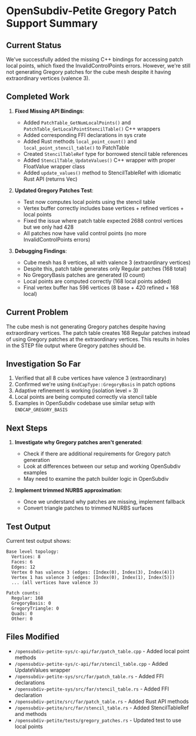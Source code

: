 # OpenSubdiv-Petite Gregory Patch Support Summary

## Current Status

We've successfully added the missing C++ bindings for accessing patch local points, which fixed the InvalidControlPoints errors. However, we're still not generating Gregory patches for the cube mesh despite it having extraordinary vertices (valence 3).

## Completed Work

1. **Fixed Missing API Bindings**:
   - Added `PatchTable_GetNumLocalPoints()` and `PatchTable_GetLocalPointStencilTable()` C++ wrappers
   - Added corresponding FFI declarations in sys crate
   - Added Rust methods `local_point_count()` and `local_point_stencil_table()` to PatchTable
   - Created `StencilTableRef` type for borrowed stencil table references
   - Added `StencilTable_UpdateValues()` C++ wrapper with proper FloatValue wrapper class
   - Added `update_values()` method to StencilTableRef with idiomatic Rust API (returns Vec<f32>)

2. **Updated Gregory Patches Test**:
   - Test now computes local points using the stencil table
   - Vertex buffer correctly includes base vertices + refined vertices + local points
   - Fixed the issue where patch table expected 2688 control vertices but we only had 428
   - All patches now have valid control points (no more InvalidControlPoints errors)

3. **Debugging Findings**:
   - Cube mesh has 8 vertices, all with valence 3 (extraordinary vertices)
   - Despite this, patch table generates only Regular patches (168 total)
   - No GregoryBasis patches are generated (0 count)
   - Local points are computed correctly (168 local points added)
   - Final vertex buffer has 596 vertices (8 base + 420 refined + 168 local)

## Current Problem

The cube mesh is not generating Gregory patches despite having extraordinary vertices. The patch table creates 168 Regular patches instead of using Gregory patches at the extraordinary vertices. This results in holes in the STEP file output where Gregory patches should be.

## Investigation So Far

1. Verified that all 8 cube vertices have valence 3 (extraordinary)
2. Confirmed we're using `EndCapType::GregoryBasis` in patch options
3. Adaptive refinement is working (isolation level = 3)
4. Local points are being computed correctly via stencil table
5. Examples in OpenSubdiv codebase use similar setup with `ENDCAP_GREGORY_BASIS`

## Next Steps

1. **Investigate why Gregory patches aren't generated**:
   - Check if there are additional requirements for Gregory patch generation
   - Look at differences between our setup and working OpenSubdiv examples
   - May need to examine the patch builder logic in OpenSubdiv

2. **Implement trimmed NURBS approximation**:
   - Once we understand why patches are missing, implement fallback
   - Convert triangle patches to trimmed NURBS surfaces

## Test Output

Current test output shows:
```
Base level topology:
  Vertices: 8
  Faces: 6
  Edges: 12
  Vertex 0 has valence 3 (edges: [Index(0), Index(3), Index(4)])
  Vertex 1 has valence 3 (edges: [Index(0), Index(1), Index(5)])
  ... (all vertices have valence 3)

Patch counts:
  Regular: 168
  GregoryBasis: 0
  GregoryTriangle: 0
  Quads: 0
  Other: 0
```

## Files Modified

- `/opensubdiv-petite-sys/c-api/far/patch_table.cpp` - Added local point methods
- `/opensubdiv-petite-sys/c-api/far/stencil_table.cpp` - Added UpdateValues wrapper
- `/opensubdiv-petite-sys/src/far/patch_table.rs` - Added FFI declarations
- `/opensubdiv-petite-sys/src/far/stencil_table.rs` - Added FFI declaration
- `/opensubdiv-petite/src/far/patch_table.rs` - Added Rust API methods
- `/opensubdiv-petite/src/far/stencil_table.rs` - Added StencilTableRef and methods
- `/opensubdiv-petite/tests/gregory_patches.rs` - Updated test to use local points